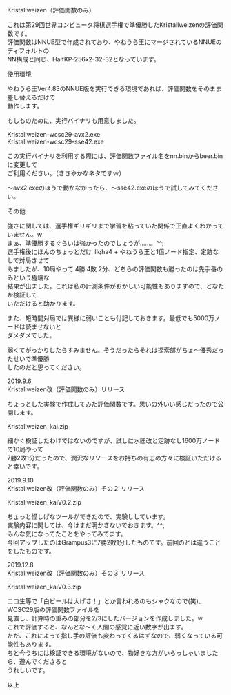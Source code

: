 Kristallweizen（評価関数のみ）  
  
これは第29回世界コンピュータ将棋選手権で準優勝したKristallweizenの評価関数です。  
評価関数はNNUE型で作成されており、やねうら王にマージされているNNUEのディフォルトの  
NN構成と同じ、HalfKP-256x2-32-32となっています。  
  
使用環境  
  
やねうら王Ver4.83のNNUE版を実行できる環境であれば、評価関数をそのまま差し替えるだけで  
動作します。  
  
もしものために、実行バイナリも用意しました。 
   
Kristallweizen-wcsc29-avx2.exe  
Kristallweizen-wcsc29-sse42.exe  
  
この実行バイナリを利用する際には、評価関数ファイル名をnn.binからbeer.binに変更して  
ご利用ください。（ささやかなネタですｗ）  
  
～avx2.exeのほうで動かなかったら、～sse42.exeのほうで試してみてください。  
  
その他  
  
強さに関しては、選手権ギリギリまで学習を粘っていた関係で正直よくわかっていません。w  
まぁ、準優勝するぐらいは強かったのでしょうが……。^^;  
選手権後にほんのちょっとだけ illqha4 + やねうら王と1億ノード指定、定跡なしで対局させて  
みましたが、10局やって 4勝 4敗 2分、どちらの評価関数も勝ったのは先手番のみという極端な  
結果が出ました。これは私の計測条件がおかしい可能性もありますので、どなたか検証して  
いただけると助かります。  

また、短時間対局では異様に弱いことも付記しておきます。最低でも5000万ノードは読ませないと  
ダメダメでした。  
  
弱くてがっかりしたらすみません。そうだったらそれは探索部がちょ～優秀だったせいで準優勝  
したのだと思ってください。  
  
  
2019.9.6  
Kristallweizen改（評価関数のみ）リリース  
  
ちょっとした実験で作成してみた評価関数です。思いの外いい感じだったので公開します。  
  
Kristallweizen_kai.zip  
  
細かく検証したわけではないのですが、試しに水匠改と定跡なし1600万ノードで10局やって  
7勝2敗1分だったので、潤沢なリソースをお持ちの有志の方々に検証いただけると幸いです。  
  
  
2019.9.10  
Kristallweizen改（評価関数のみ）その２ リリース  
  
Kristallweizen_kaiV0.2.zip  
  
ちょっと怪しげなツールができたので、実験ししています。  
実験内容に関しては、今はまだ明かさないでおきます。^^;  
みんな気になってたことをやってみてます。  
今回アップしたのはGrampus3に7勝2敗1分したものです。前回のとは違うことをしたものです。  
  
  
2019.12.8  
Kristallweizen改（評価関数のみ）その３ リリース  
  
Kristallweizen_kaiV0.3.zip  
  
ニコ生等で「白ビールは大げさ！」とか言われるのもシャクなので(笑)、WCSC29版の評価関数ファイルを  
見直し、計算時の重みの部分を2/3にしたバージョンを作成しました。w  
これで評価すると、なんとな～く人間の感覚に近い数字が出ます。  
ただ、これによって指し手の評価も変わってくるはずなので、弱くなっている可能性もあります。  
ちと今うちには検証できる環境がないので、物好きな方がいらっしゃいましたら、遊んでくださると  
うれしいです。  
  
  
以上  
